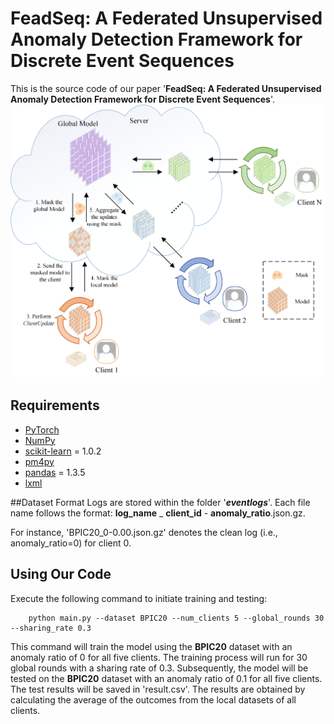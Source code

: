 # FeadSeq: A Federated Unsupervised Anomaly Detection Framework for Discrete Event Sequences

This is the source code of our paper '**FeadSeq: A Federated Unsupervised Anomaly Detection Framework for Discrete Event Sequences**'.
![model](pic/fl.png)

## Requirements
- [PyTorch](https://pytorch.org)
- [NumPy](https://numpy.org)
- [scikit-learn](https://scikit-learn.org) = 1.0.2
- [pm4py](https://pm4py.fit.fraunhofer.de/)
- [pandas](https://pandas.pydata.org/) = 1.3.5
- [lxml](https://pypi.org/project/lxml/)

##Dataset Format
Logs are stored within  the folder '**_eventlogs_**'. Each file name follows the format: **log_name** _ **client_id** - **anomaly_ratio**.json.gz.

For instance, 'BPIC20_0-0.00.json.gz' denotes the clean log (i.e., anomaly_ratio=0) for client 0.


## Using Our Code
Execute the following command to initiate training and testing:
```
    python main.py --dataset BPIC20 --num_clients 5 --global_rounds 30 --sharing_rate 0.3
```
This command will train the model using the **BPIC20** dataset with an anomaly ratio of 0 for all five clients. The training process will run for 30 global rounds with a sharing rate of 0.3. 
Subsequently, the model will be tested on the **BPIC20** dataset with an anomaly ratio of 0.1 for all five clients. The test results will be saved in 'result.csv'. 
The results are obtained by calculating the average of the outcomes from the local datasets of all clients.